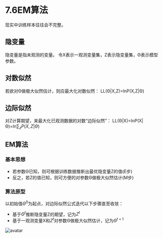 # 7.6EM算法
现实中训练样本往往会不完整。

## 隐变量
隐变量是指未观测的变量。
令X表示一观测变量集，Z表示隐变量集，Θ表示模型参数。

## 对数似然
若欲对Θ做极大似然估计，则应最大化对数似然：
LL(Θ|X,Z)=lnP(X,Z|Θ)

## 边际似然
对Z计算期望，来最大化已观测数据的对数“边际似然”：
LL(Θ|X)=lnP(X|Θ)=ln$\sum_zP(X,Z|Θ)$

## EM算法
### 基本思想
* 若参数Θ已知，则可根据训练数据推断出最优隐变量Z的值(E步)
* 反之，若Z的值已知，则可方便的对参数Θ做极大似然估计(M步)

### 算法原型
以初始值$Θ^0$为起点，对边际似然公式迭代以下步骤直至收敛：
* 基于$Θ^t$推断隐变量Z的期望，记为$Z^t$
* 基于一观测变量X和$Z^t$对参数Θ做极大似然估计，记为$Θ^{t+1}$
  
![avatar](\EM算法.png)
  